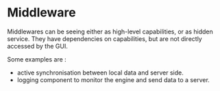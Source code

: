 #  Middleware
Middlewares can be seeing either as high-level capabilities, or as hidden service. They have dependencies
on capabilities, but are not directly accessed by the GUI.

Some examples are :
* active synchronisation between local data and server side.
* logging component to monitor the engine and send data to a server.

